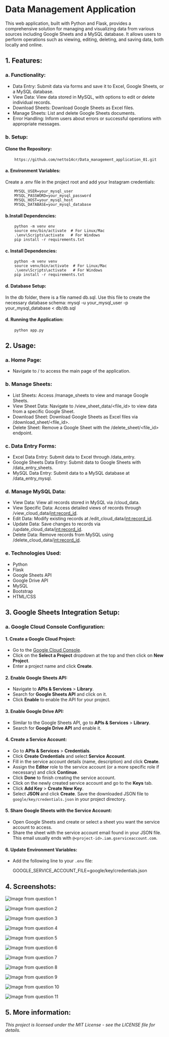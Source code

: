 
# Data Management Application

This web application, built with Python and Flask, provides a comprehensive solution for managing and visualizing data from various sources including Google Sheets and a MySQL database. It allows users to perform operations such as viewing, editing, deleting, and saving data, both locally and online.


## 1. Features:

### a. Functionality:

- Data Entry: Submit data via forms and save it to Excel, Google Sheets, or a MySQL database.
- View Data: View data stored in MySQL, with options to edit or delete individual records.
- Download Sheets: Download Google Sheets as Excel files.
- Manage Sheets: List and delete Google Sheets documents.
- Error Handling: Inform users about errors or successful operations with appropriate messages.

### b. Setup:

#### Clone the Repository:

        https://github.com/netto14cr/Data_management_application_01.git

#### a. Environment Variables:
Create a .env file in the project root and add your Instagram credentials:

        MYSQL_USER=your_mysql_user
        MYSQL_PASSWORD=your_mysql_password
        MYSQL_HOST=your_mysql_host
        MYSQL_DATABASE=your_mysql_database


#### b.Install Dependencies:
        python -m venv env
        source env/bin/activate  # For Linux/Mac
        .\env\Scripts\activate   # For Windows
        pip install -r requirements.txt

#### c. Install Dependencies:
        python -m venv venv
        source venv/bin/activate  # For Linux/Mac
        .\venv\Scripts\activate   # For Windows
        pip install -r requirements.txt

#### d. Database Setup:
In the db folder, there is a file named db.sql. Use this file to create the necessary database schema:
        mysql -u your_mysql_user -p your_mysql_database < db/db.sql


#### d. Running the Application:
        python app.py



## 2. Usage:

### a. Home Page:

- Navigate to / to access the main page of the application.

### b. Manage Sheets:

- List Sheets: Access /manage_sheets to view and manage Google Sheets.
- View Sheet Data: Navigate to /view_sheet_data/<file_id> to view data from a specific Google Sheet.
- Download Sheet: Download Google Sheets as Excel files via /download_sheet/<file_id>.
- Delete Sheet: Remove a Google Sheet with the /delete_sheet/<file_id> endpoint.

### c. Data Entry Forms:

- Excel Data Entry: Submit data to Excel through /data_entry.
- Google Sheets Data Entry: Submit data to Google Sheets with /data_entry_sheets.
- MySQL Data Entry: Submit data to a MySQL database at /data_entry_mysql.

### d. Manage MySQL Data:
- View Data: View all records stored in MySQL via /cloud_data.
- View Specific Data: Access detailed views of records through /view_cloud_data/<int:record_id>.
- Edit Data: Modify existing records at /edit_cloud_data/<int:record_id>.
- Update Data: Save changes to records via /update_cloud_data/<int:record_id>.
- Delete Data: Remove records from MySQL using /delete_cloud_data/<int:record_id>.

### e. Technologies Used:
- Python
- Flask
- Google Sheets API
- Google Drive API
- MySQL
- Bootstrap
- HTML/CSS

## 3. Google Sheets Integration Setup:

### a. Google Cloud Console Configuration:

#### 1. **Create a Google Cloud Project:**
   - Go to the [Google Cloud Console](https://console.cloud.google.com/).
   - Click on the **Select a Project** dropdown at the top and then click on **New Project**.
   - Enter a project name and click **Create**.

#### 2. **Enable Google Sheets API:**
   - Navigate to **APIs & Services** > **Library**.
   - Search for **Google Sheets API** and click on it.
   - Click **Enable** to enable the API for your project.

#### 3. **Enable Google Drive API:**
   - Similar to the Google Sheets API, go to **APIs & Services** > **Library**.
   - Search for **Google Drive API** and enable it.

#### 4. **Create a Service Account:**
   - Go to **APIs & Services** > **Credentials**.
   - Click **Create Credentials** and select **Service Account**.
   - Fill in the service account details (name, description) and click **Create**.
   - Assign the **Editor** role to the service account (or a more specific role if necessary) and click **Continue**.
   - Click **Done** to finish creating the service account.
   - Click on the newly created service account and go to the **Keys** tab.
   - Click **Add Key** > **Create New Key**.
   - Select **JSON** and click **Create**. Save the downloaded JSON file to `google/key/credentials.json` in your project directory.

#### 5. **Share Google Sheets with the Service Account:**
   - Open Google Sheets and create or select a sheet you want the service account to access.
   - Share the sheet with the service account email found in your JSON file. This email usually ends with `@<project-id>.iam.gserviceaccount.com`.

#### 6. **Update Environment Variables:**
   - Add the following line to your `.env` file:
        
        GOOGLE_SERVICE_ACCOUNT_FILE=google/key/credentials.json

## 4. Screenshots:

![Image from question 1](screenshots/screenshot1.png)

![Image from question 2](screenshots/screenshot2.png)

![Image from question 3](screenshots/screenshot3.png)

![Image from question 4](screenshots/screenshot4.png)

![Image from question 5](screenshots/screenshot5.png)

![Image from question 6](screenshots/screenshot6.png)

![Image from question 7](screenshots/screenshot7.png)

![Image from question 8](screenshots/screenshot8.png)

![Image from question 9](screenshots/screenshot9.png)

![Image from question 10](screenshots/screenshot10.png)

![Image from question 11](screenshots/screenshot11.png)


## 5. More information:
*This project is licensed under the MIT License - see the LICENSE file for details.*
